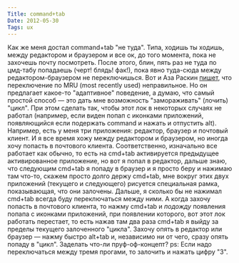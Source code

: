 ```yaml
---
Title: command+tab
Date: 2012-05-30
Tags: ux
---
```


Как же меня достал command+tab "не туда". Типа, ходишь ты ходишь, между редактором и браузером и все ок, до того момента, пока не захочешь почту посмотреть. После этого, блин, пять раз не туда по цмд-табу попадаешь (черт! блядь! фак!), пока явно туда-сюда между редактором-браузером не переключишься.
Вот и Аза Раскин [пишет](http://www.azarask.in/blog/post/solving-the-alt-tab-problem/), что переключение по MRU (most recently used) неправильное. Но он предлагает какое-то "адаптивное" поведение, а думаю, что самый простой способ — это дать мне возможность "замораживать" (лочить) "цикл". При этом сделать так, чтобы этот лок в некоторых случаях не работал (например, если виден попап с иконками приложений, появляющийся если подержать command и нажать и отпустить alt).
Например, есть у меня три приложения: редактор, браузер и почтовый клиент. И я все время хожу между редактором и браузером, но иногда хочу попасть в почтового клиента. Соответственно, изначально все работает как обычно, то есть на cmd+tab активируется предыдущее активированное приложение, но вот я попал в редактор, дальше знаю, что следующим cmd+tab я попаду в браузер и я просто беру и нажимаю там что-то, скажем просто долго держу cmd+tab, мне вокруг этих двух приложений (текущего и следующего) рисуется специальная рамка, показывающая, что они залочены. Дальше, я сколько бы не нажимал cmd+tab всегда буду переключаться между ними. А когда захочу попасть в почтового клиента, то нажму cmd+tab и <i>подожду</i> появления попапа с иконками приложений, при появлении которого, вот этот лок работать перестает, то есть нажав там два раза cmd+tab я выйду за пределы текущего залоченного "цикла". Захочу опять в редактор или браузер — нажму быстро alt+tab и, независимо ни от чего, сразу опять попаду в "цикл".
Заделать что-ли пруф-оф-концепт?
ps: Если надо переключаться между тремя прогами, то залочить и нажать цифру "3".